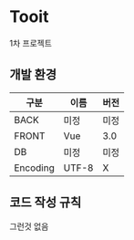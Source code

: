 # Tooit

1차 프로젝트

## 개발 환경

| **구분** | **이름** | **버전** |
| --- | --- | --- |
| BACK | 미정 | 미정 |
| FRONT | Vue | 3.0 |
| DB | 미정 | 미정 |
| Encoding | UTF-8 | X |



## 코드 작성 규칙

그런것 없음
